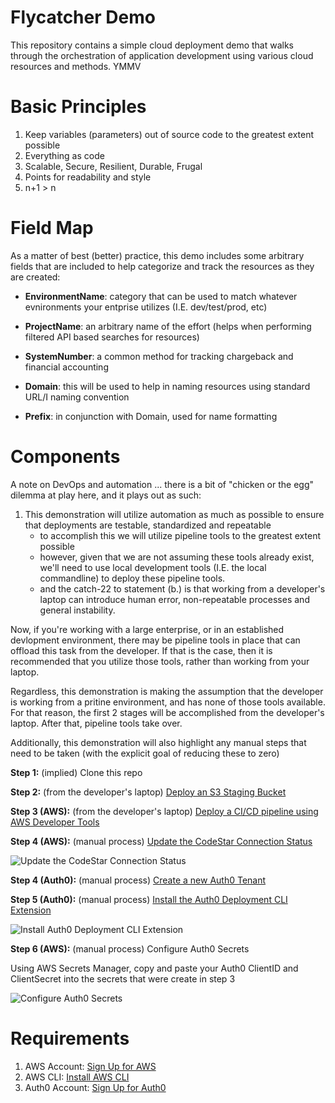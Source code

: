 # Flycatcher Demo

This repository contains a simple cloud deployment demo that walks through the orchestration of application development using various cloud resources and methods. YMMV

# Basic Principles

1. Keep variables (parameters) out of source code to the greatest extent possible
2. Everything as code
3. Scalable, Secure, Resilient, Durable, Frugal
4. Points for readability and style
5. n+1 > n

# Field Map

As a matter of best (better) practice, this demo includes some arbitrary fields that are included to help categorize and track the resources as they are created:

- **EnvironmentName**: category that can be used to match whatever evnironments your entprise utilizes (I.E. dev/test/prod, etc)

- **ProjectName**: an arbitrary name of the effort (helps when performing filtered API based searches for resources)

- **SystemNumber**: a common method for tracking chargeback and financial accounting

- **Domain**: this will be used to help in naming resources using standard URL/I naming convention

- **Prefix**: in conjunction with Domain, used for name formatting

# Components

A note on DevOps and automation ... there is a bit of "chicken or the egg" dilemma at play here, and it plays out as such:

1. This demonstration will utilize automation as much as possible to ensure that deployments are testable, standardized and repeatable
    - to accomplish this we will utilize pipeline tools to the greatest extent possible
    - however, given that we are not assuming these tools already exist, we'll need to use local development tools (I.E. the local commandline) to deploy these pipeline tools.
    - and the catch-22 to statement (b.) is that working from a developer's laptop can introduce human error,  non-repeatable processes and general instability.

Now, if you're working with a large enterprise, or in an established devlopment environment, there may be pipeline tools in place that can offload this task from the developer.  If that is the case, then it is recommended that you utilize those tools, rather than working from your laptop.  

Regardless, this demonstration is making the assumption that the developer is working from a pritine environment, and has none of those tools available.  For that reason, the first 2 stages will be accomplished from the developer's laptop.  After that, pipeline tools take over.

Additionally, this demonstration will also highlight any manual steps that need to be taken (with the explicit goal of reducing these to zero)

**Step 1:** (implied) Clone this repo

**Step 2:** (from the developer's laptop) [Deploy an S3 Staging Bucket](./docs/s3_staging.md)

**Step 3 (AWS):** (from the developer's laptop) [Deploy a CI/CD pipeline using AWS Developer Tools](./docs/aws_ci_cd_pipeline.md)

**Step 4 (AWS):** (manual process) [Update the CodeStar Connection Status](https://docs.aws.amazon.com/dtconsole/latest/userguide/connections-update.html)

![Update the CodeStar Connection Status](./mov/authorize_github_connection.webp)

**Step 4 (Auth0):** (manual process) [Create a new Auth0 Tenant](https://auth0.com/docs/get-started/learn-the-basics)

**Step 5 (Auth0):** (manual process) [Install the Auth0 Deployment CLI Extension](https://auth0.com/docs/extensions/deploy-cli-tool)

![Install Auth0 Deployment CLI Extension](./mov/install_deploy_cli_extension.webp)

**Step 6 (AWS):** (manual process) Configure Auth0 Secrets

Using AWS Secrets Manager, copy and paste your Auth0 ClientID and ClientSecret into the secrets that were create in step 3

![Configure Auth0 Secrets](./mov/aws_configure_auth0_secrets.webp)


# Requirements

1. AWS Account: [Sign Up for AWS](https://portal.aws.amazon.com/billing/signup#/start)
2. AWS CLI: [Install AWS CLI](https://docs.aws.amazon.com/cli/latest/userguide/install-cliv2.html)
3. Auth0 Account: [Sign Up for Auth0](https://auth0.com/signup)
